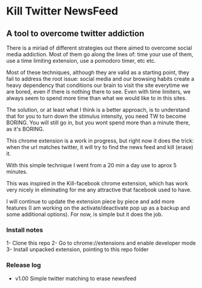 # Kill Twitter NewsFeed
## A tool to overcome twitter addiction

There is a miriad of different strategies out there aimed to overcome social media addiction.
Most of them go along the lines of: time your use of them, use a time limiting extension, use a pomodoro timer, etc etc.

Most of these techniques, although they are valid as a starting point, they fail to address the root issue: social media and our browsing habits create a heavy dependency that conditions our brain to visit the site everytime we are bored, even if there is nothing there to see. Even with time limiters, we always seem to spend more time than what we would like to in this sites.

The solution, or at least what I think is a better approach, is to understand that for you to turn down the stimulus intensity, you need TW to become BORING. You will still go in, but you wont spend more than a minute there, as it's BORING.

This chrome extension is a work in progress, but right now it does the trick: when the url matches twitter, it will try to find the news feed and kill (erase) it.

With this simple technique I went from a 20 min a day use to aprox 5 minutes.

This was inspired in the Kill-facebook chrome extension, which has work very nicely in eliminating for me any attractive that facebook used to have.

I will continue to update the extension piece by piece and add more features (I am working on the activate/deactivate pop up as a backup and some additional options). For now, is simple but it does the job.

### Install notes
1- Clone this repo
2- Go to chrome://extensions and enable developer mode
3- Install unpacked extension, pointing to this repo folder

### Release log
* v1.00 Simple twitter matching to erase newsfeed